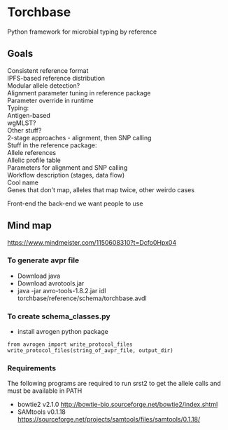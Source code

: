 # Torchbase
Python framework for microbial typing by reference

## Goals
Consistent reference format  
IPFS-based reference distribution  
Modular allele detection?  
Alignment parameter tuning in reference package  
Parameter override in runtime  
Typing:  
	Antigen-based   
	wgMLST?  
	Other stuff?  
	2-stage approaches - alignment, then SNP calling  
Stuff in the reference package:  
	Allele references  
	Allelic profile table  
	Parameters for alignment and SNP calling  
	Workflow description (stages, data flow)  
Cool name  
Genes that don't map, alleles that map twice, other weirdo cases

Front-end the back-end we want people to use

## Mind map
https://www.mindmeister.com/1150608310?t=Dcfo0Hpx04


### To generate avpr file

- Download java
- Download avrotools.jar
- java -jar avro-tools-1.8.2.jar idl torchbase/reference/schema/torchbase.avdl

### To create schema_classes.py

- install avrogen python package
```
from avrogen import write_protocol_files
write_protocol_files(string_of_avpr_file, output_dir)
```

### Requirements

The following programs are required to run srst2 to get the allele calls and must be available in PATH
- bowtie2 v2.1.0 http://bowtie-bio.sourceforge.net/bowtie2/index.shtml
- SAMtools v0.1.18 https://sourceforge.net/projects/samtools/files/samtools/0.1.18/